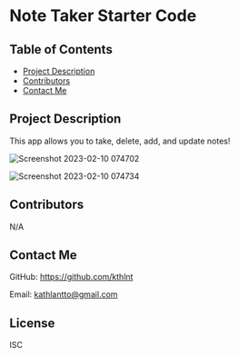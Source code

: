 # Note Taker Starter Code

## Table of Contents
* [Project Description](#project-description)
* [Contributors](#contributors)
* [Contact Me](#contact-me)

## Project Description
This app allows you to take, delete, add, and update notes!

![Screenshot 2023-02-10 074702](https://user-images.githubusercontent.com/116473087/218122120-d2746533-ba85-4f5e-8669-5ff2ca9195aa.png)

![Screenshot 2023-02-10 074734](https://user-images.githubusercontent.com/116473087/218122135-18c43b90-7d6a-4096-8de3-256e81f31ba6.png)

## Contributors
N/A

## Contact Me
GitHub: https://github.com/kthlnt

Email: kathlantto@gmail.com

## License
ISC

